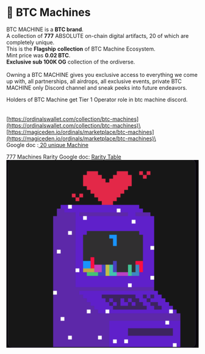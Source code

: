 # 🎰 BTC Machines

BTC MACHINE is a **BTC brand**. \
A collection of **777** ABSOLUTE on-chain digital artifacts, 20 of which are completely unique.\
This is the **Flagship** **collection** of BTC Machine Ecosystem.\
Mint price was **0.02 BTC**.\
**Exclusive sub 100K OG** collection of the ordiverse.\
\
Owning a BTC MACHINE gives you exclusive access to everything we come up with, all partnerships, all airdrops, all exclusive events, private BTC MACHINE only Discord channel and sneak peeks into future endeavors.

Holders of BTC Machine get Tier 1 Operator role in btc machine discord.\
\
\
[https://ordinalswallet.com/collection/btc-machines](https://ordinalswallet.com/collection/btc-machines)\
[https://magiceden.io/ordinals/marketplace/btc-machines](https://magiceden.io/ordinals/marketplace/btc-machines)\
\
Google doc :[  20 unique Machine](https://docs.google.com/spreadsheets/d/1Jevx8mwBwyfdMDl4TbY532wGcRyC2imSiudbSqtiJx8/edit#gid=0)

777 Machines Rarity Google doc: [Rarity Table](https://docs.google.com/spreadsheets/d/1sStCWjGyK2hgVCo0YO2JyxxKJBevDdghaOBTbwA5Ank/edit#gid=0)\
![](<../.gitbook/assets/image (14).png>)
